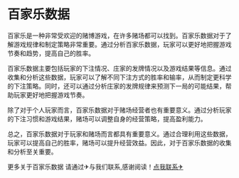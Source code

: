 # 百家乐数据

百家乐是一种非常受欢迎的赌博游戏，在许多赌场都可以找到。百家乐数据对于了解游戏规律和制定策略非常重要。通过分析百家乐数据，玩家可以更好地把握游戏节奏和趋势，提高自己的胜率。

百家乐数据主要包括玩家的下注情况、庄家的发牌情况以及游戏结果等信息。通过收集和分析这些数据，玩家可以了解不同下注方式的胜率和输率，从而制定更科学的下注策略。同时，还可以通过分析庄家的发牌规律来预测下一局的可能结果，帮助玩家更好地把握游戏节奏。

除了对于个人玩家而言，百家乐数据对于赌场经营者也有重要意义。通过分析玩家的下注习惯和游戏结果，赌场可以调整自身的经营策略，提高盈利能力。

总之，百家乐数据对于玩家和赌场而言都具有重要意义。通过合理利用这些数据，玩家可以提高自己的胜率，赌场可以提升经营效益。因此，对于百家乐数据的收集和分析至关重要。

更多关于百家乐数据 请通过✈与我们联系,感谢阅读！[点我联系✈](https://data.G208.com)